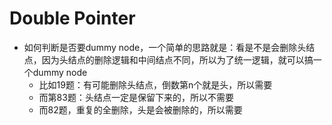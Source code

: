 # Double Pointer

- 如何判断是否要dummy node，一个简单的思路就是：看是不是会删除头结点，因为头结点的删除逻辑和中间结点不同，所以为了统一逻辑，就可以搞一个dummy node
  - 比如19题：有可能删除头结点，倒数第n个就是头，所以需要
  - 而第83题：头结点一定是保留下来的，所以不需要
  - 而82题，重复的全删除，头是会被删除的，所以需要

